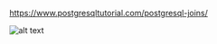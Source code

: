 
https://www.postgresqltutorial.com/postgresql-joins/

![alt text](https://raw.githubusercontent.com/AgustinICAI/CursoCeroMBD/images/PostgreSQL-Joins.png)

